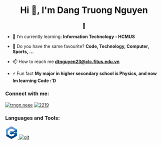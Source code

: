 <h1 align="center">Hi 👋, I'm Dang Truong Nguyen</h1>
<h3 align="center">🐥</h2>

- 🏫 I’m currently learning: **Information Technology - HCMUS**

- 💬 Do you have the same favourite? **Code, Technology, Computer, Sports, ...**

- 📫 How to reach me **dtnguyen23@clc.fitus.edu.vn**

- ⚡ Fun fact **My major in higher secondary school is Physics, and now Im learning Code :'D**

<h3 align="left">Connect with me:</h3>
<p align="left">
<a href="https://instagram.com/trngn.neee" target="blank"><img align="center" src="https://raw.githubusercontent.com/rahuldkjain/github-profile-readme-generator/master/src/images/icons/Social/instagram.svg" alt="trngn.neee" height="30" width="40" /></a>
<a href="https://discord.gg/2219" target="blank"><img align="center" src="https://raw.githubusercontent.com/rahuldkjain/github-profile-readme-generator/master/src/images/icons/Social/discord.svg" alt="2219" height="30" width="40" /></a>
</p>

<h3 align="left">Languages and Tools:</h3>
<p align="left"> <a href="https://www.w3schools.com/cpp/" target="_blank" rel="noreferrer"> <img src="https://raw.githubusercontent.com/devicons/devicon/master/icons/cplusplus/cplusplus-original.svg" alt="cplusplus" width="40" height="40"/> </a> <a href="https://git-scm.com/" target="_blank" rel="noreferrer"> <img src="https://www.vectorlogo.zone/logos/git-scm/git-scm-icon.svg" alt="git" width="40" height="40"/> </a> </p>
